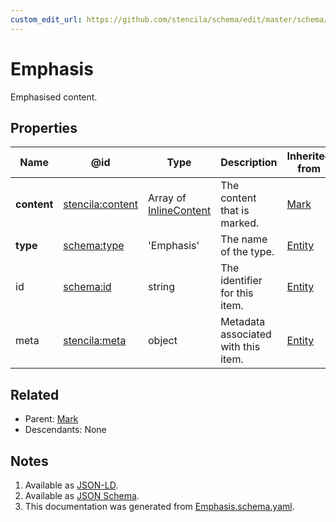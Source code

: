 ```yaml
---
custom_edit_url: https://github.com/stencila/schema/edit/master/schema/Emphasis.schema.yaml
---
```


# Emphasis

Emphasised content.

## Properties

| Name        | @id                                                         | Type                                                | Description                         | Inherited from               |
| ----------- | ----------------------------------------------------------- | --------------------------------------------------- | ----------------------------------- | ---------------------------- |
| **content** | [stencila:content](https://schema.stenci.la/content.jsonld) | Array of [InlineContent](../prose/InlineContent.md) | The content that is marked.         | [Mark](../prose/Mark.md)     |
| **type**    | [schema:type](https://schema.org/type)                      | 'Emphasis'                                          | The name of the type.               | [Entity](../other/Entity.md) |
| id          | [schema:id](https://schema.org/id)                          | string                                              | The identifier for this item.       | [Entity](../other/Entity.md) |
| meta        | [stencila:meta](https://schema.stenci.la/meta.jsonld)       | object                                              | Metadata associated with this item. | [Entity](../other/Entity.md) |

## Related

-   Parent: [Mark](../prose/Mark.md)
-   Descendants: None

## Notes

1.  Available as [JSON-LD](https://schema.stenci.la/Emphasis.jsonld).
2.  Available as [JSON Schema](https://schema.stenci.la/v1/Emphasis.schema.json).
3.  This documentation was generated from [Emphasis.schema.yaml](https://github.com/stencila/schema/blob/master/schema/Emphasis.schema.yaml).
